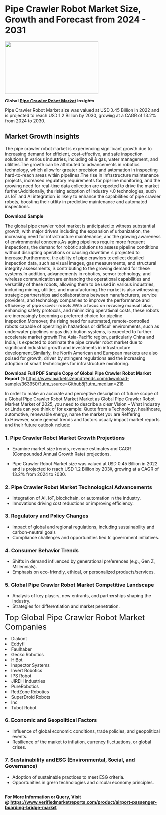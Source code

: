 <H1>Pipe Crawler Robot Market Size, Growth and Forecast from 2024 - 2031</H1><img class="aligncenter size-medium wp-image-584254" src="https://thirdeyenews.in/wp-content/uploads/2024/09/Global-Market-Research-300x168.jpeg" alt="" width="300" height="168" /><p><strong>Global&nbsp;<a href="https://www.marketsizeandtrends.com/download-sample/363950/?utm_source=Github8j?utm_medium=218">Pipe Crawler Robot Market</a> Insights</strong></p><p>Pipe Crawler Robot Market size was valued at USD 0.45 Billion in 2022 and is projected to reach USD 1.2 Billion by 2030, growing at a CAGR of 13.2% from 2024 to 2030.</p><p><h2>Market Growth Insights</h2> <p>The pipe crawler robot market is experiencing significant growth due to increasing demand for efficient, cost-effective, and safe inspection solutions in various industries, including oil & gas, water management, and utilities.The growth can be attributed to advancements in robotics technology, which allow for greater precision and automation in inspecting hard-to-reach areas within pipelines.The rise in infrastructure maintenance projects, increased regulatory requirements for pipeline monitoring, and the growing need for real-time data collection are expected to drive the market further.Additionally, the rising adoption of Industry 4.0 technologies, such as IoT and AI integration, is likely to enhance the capabilities of pipe crawler robots, boosting their utility in predictive maintenance and automated inspections.</p> <p><strong>Download Sample</strong></p> <p>The global pipe crawler robot market is anticipated to witness substantial growth, with major drivers including the expansion of urbanization, the increasing need for infrastructure maintenance, and the growing awareness of environmental concerns.As aging pipelines require more frequent inspections, the demand for robotic solutions to assess pipeline conditions without disrupting operations or causing downtime is projected to increase.Furthermore, the ability of pipe crawlers to collect detailed inspection data, such as visual images, gas measurements, and structural integrity assessments, is contributing to the growing demand for these systems.In addition, advancements in robotics, sensor technology, and wireless communication are enhancing the operational capabilities and versatility of these robots, allowing them to be used in various industries, including mining, utilities, and manufacturing.The market is also witnessing strategic partnerships and collaborations between manufacturers, service providers, and technology companies to improve the performance and efficiency of pipe crawler robots.With a focus on reducing manual labor, enhancing safety protocols, and minimizing operational costs, these robots are increasingly becoming a preferred choice for pipeline inspection.Moreover, the rising need for automated, remote-controlled robots capable of operating in hazardous or difficult environments, such as underwater pipelines or gas distribution systems, is expected to further accelerate market growth.The Asia-Pacific region, particularly China and India, is expected to dominate the pipe crawler robot market due to significant industrial growth and investments in infrastructure development.Similarly, the North American and European markets are also poised for growth, driven by stringent regulations and the increasing adoption of smart technologies for infrastructure monitoring.<p><span class=""><strong>Download Full PDF Sample Copy of Global Pipe Crawler Robot Market Report</strong> @ <a href="https://www.marketsizeandtrends.com/download-sample/363950/?utm_source=Github8j?utm_medium=218" target="_blank">https://www.marketsizeandtrends.com/download-sample/363950/?utm_source=Github8j?utm_medium=218</a></span></p><p>In order to make an accurate and perceptive description of future scope of a Global&nbsp;Pipe Crawler Robot Market Market as Global&nbsp;Pipe Crawler Robot Market Market of 2025, you need to describe a clear Vision &ndash; What Industry or Linda can you think of for example: Quote from a Technology, healthcare, automotive, renewable energy, name the market you are Reffering to.However, some general trends and factors usually impact market reports and their future outlook include:</p><h3>1.&nbsp;<strong>Pipe Crawler Robot Market Growth Projections</strong></h3><ul><li>Examine market size trends, revenue estimates and CAGR (Compounded Annual Growth Rate) projections.</li><li><p>Pipe Crawler Robot Market size was valued at USD 0.45 Billion in 2022 and is projected to reach USD 1.2 Billion by 2030, growing at a CAGR of 13.2% from 2024 to 2030.</p></li></ul><h3>2.&nbsp;<strong>Pipe Crawler Robot Market Technological Advancements</strong></h3><ul><li>Integration of AI, IoT, blockchain, or automation in the industry.</li><li>Innovations driving cost reductions or improving efficiency.</li></ul><h3>3.&nbsp;<strong>Regulatory and Policy Changes</strong></h3><ul><li>Impact of global and regional regulations, including sustainability and carbon-neutral goals.</li><li>Compliance challenges and opportunities tied to government initiatives.</li></ul><h3>4.&nbsp;<strong>Consumer Behavior Trends</strong></h3><ul><li>Shifts in demand influenced by generational preferences (e.g., Gen Z, Millennials).</li><li>Emphasis on eco-friendly, ethical, or personalized products/services.</li></ul><h3>5.&nbsp;<strong>Global Pipe Crawler Robot Market Competitive Landscape</strong></h3><ul><li>Analysis of key players, new entrants, and partnerships shaping the industry.</li><li>Strategies for differentiation and market penetration.</li></ul><p data-pm-slice="1 1 []"><span style="color: inherit; font-family: inherit; font-size: 25px;">Top Global Pipe Crawler Robot Market Companies</span></p><div class="" data-test-id=""><p><li>Diakont</li><li> Eddyfi</li><li> Faulhaber</li><li> Gecko Robotics</li><li> HiBot</li><li> Inspector Systems</li><li> Invert Robotics</li><li> IPS Robot</li><li> JIREH Industries</li><li> PureRobotics</li><li> RedZone Robotics</li><li> SuperDroid Robots</li><li> Inc</li><li> Tubot Robot</li></p></div><h3>6.&nbsp;<strong>Economic and Geopolitical Factors</strong></h3><ul><li>Influence of global economic conditions, trade policies, and geopolitical events.</li><li>Resilience of the market to inflation, currency fluctuations, or global crises.</li></ul><h3>7.&nbsp;<strong>Sustainability and ESG (Environmental, Social, and Governance)</strong></h3><ul><li>Adoption of sustainable practices to meet ESG criteria.</li><li>Opportunities in green technologies and circular economy principles.</li></ul><h2><strong style="font-size: 14px;">For More Information or Query, Visit @&nbsp;</strong><a style="background-color: #ffffff; font-size: 14px;" href="https://www.marketsizeandtrends.com/report/pipe-crawler-robot-market/" target="_blank">https://www.verifiedmarketreports.com/product/airport-passenger-boarding-bridge-market</a></h2>